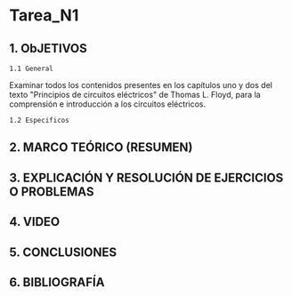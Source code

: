 # Tarea_N1
## 1. ObJETIVOS
    1.1 General
Examinar todos los contenidos presentes en los capítulos uno y dos del texto "Principios de circuitos eléctricos" de Thomas L. Floyd, para la comprensión e introducción a los circuitos eléctricos.

    1.2 Especificos

## 2. MARCO TEÓRICO (RESUMEN)
## 3. EXPLICACIÓN Y RESOLUCIÓN DE EJERCICIOS O PROBLEMAS
## 4. VIDEO
## 5. CONCLUSIONES
## 6. BIBLIOGRAFÍA
